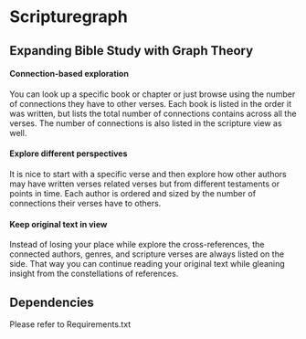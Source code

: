 # Scripturegraph

## Expanding Bible Study with Graph Theory

#### Connection-based exploration
You can look up a specific book or chapter or just browse using the number of connections they have to other verses. Each book is listed in the order it was written, but lists the total number of connections contains across all the verses. The number of connections is also listed in the scripture view as well.

#### Explore different perspectives
It is nice to start with a specific verse and then explore how other authors may have written verses related verses but from different testaments or points in time. Each author is ordered and sized by the number of connections their verses have to others.

#### Keep original text in view
Instead of losing your place while explore the cross-references, the connected authors, genres, and scripture verses are always listed on the side. That way you can continue reading your original text while gleaning insight from the constellations of references.

## Dependencies

Please refer to Requirements.txt

